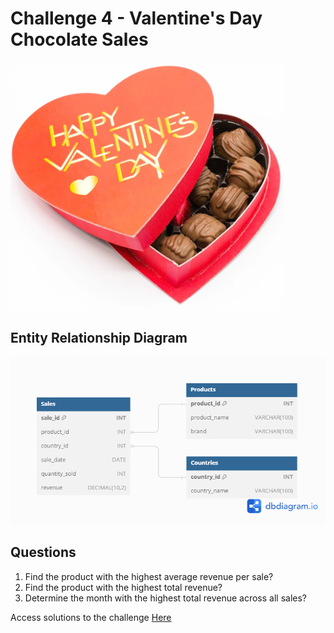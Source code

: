 # Challenge 4 - Valentine's Day Chocolate Sales

![alt text](./images/img.PNG)


## Entity Relationship Diagram

![alt text](./images/ERD.png)


## Questions

1) Find the product with the highest average revenue per sale?
2) Find the product with the highest total revenue?
3) Determine the month with the highest total revenue across all sales?
    
Access solutions to the challenge [Here](./Challenge_4.sql)
